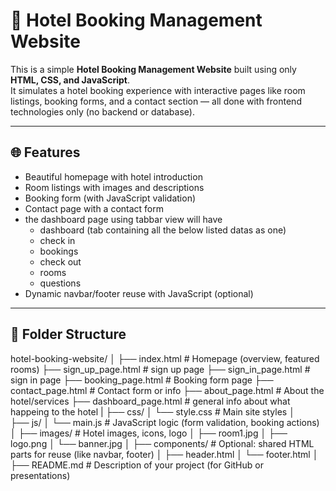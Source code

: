 # 🏨 Hotel Booking Management Website

This is a simple **Hotel Booking Management Website** built using only **HTML, CSS, and JavaScript**.  
It simulates a hotel booking experience with interactive pages like room listings, booking forms, and a contact section — all done with frontend technologies only (no backend or database).

---

## 🌐 Features

- Beautiful homepage with hotel introduction
- Room listings with images and descriptions
- Booking form (with JavaScript validation)
- Contact page with a contact form
- the dashboard page using tabbar view will have
  - dashboard (tab containing all the below listed datas as one)
  - check in
  - bookings
  - check out
  - rooms
  - questions
- Dynamic navbar/footer reuse with JavaScript (optional)

---

## 📁 Folder Structure
hotel-booking-website/
│
├── index.html                    # Homepage (overview, featured rooms)
├── sign_up_page.html             # sign up page
├── sign_in_page.html             # sign in page
├── booking_page.html             # Booking form page
├── contact_page.html             # Contact form or info
├── about_page.html               # About the hotel/services
├── dashboard_page.html           # general info about what happeing to the hotel
|
├── css/
│   └── style.css            # Main site styles
│    
├── js/
│   └── main.js              # JavaScript logic (form validation, booking actions)
│
├── images/                  # Hotel images, icons, logo
│   ├── room1.jpg
│   ├── logo.png
│   └── banner.jpg
│
├── components/              # Optional: shared HTML parts for reuse (like navbar, footer)
│   ├── header.html
│   └── footer.html
│
├── README.md                # Description of your project (for GitHub or presentations)
                  


